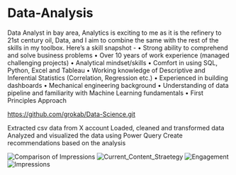 # Data-Analysis
Data Analyst in bay area, Analytics is exciting to me as it is the refinery to 21st century oil, Data, and I aim to combine the same with the rest of the skills in my toolbox. Here’s a skill snapshot - 
• Strong ability to comprehend and solve business problems
• Over 10 years of work experience (managed challenging projects)
• Analytical mindset/skills
• Comfort in using SQL, Python, Excel and Tableau
• Working knowledge of Descriptive and Inferential Statistics (Correlation, Regression etc.)
• Experienced in building dashboards
• Mechanical engineering background
• Understanding of data pipeline and familiarity with Machine Learning fundamentals
• First Principles Approach

https://github.com/grokab/Data-Science.git

Extracted csv data from X account
Loaded, cleaned and transformed data
Analyzed and visualized the data using Power Query
Create recommendations based on the analysis

![Comparison of Impressions](https://github.com/grokab/Data-Science/assets/162400457/6ddfdee3-6d39-4973-b9c7-6a6b0d815701)
![Current_Content_Straetegy](https://github.com/grokab/Data-Science/assets/162400457/320a09bc-ac30-4000-9ca9-923da4f15bed)
![Engagement](https://github.com/grokab/Data-Science/assets/162400457/cad98301-7a68-4b2e-901c-ceb6574801a6)
![Impressions](https://github.com/grokab/Data-Science/assets/162400457/31515ff5-52d9-4a40-9bd2-69617d4059c2)

